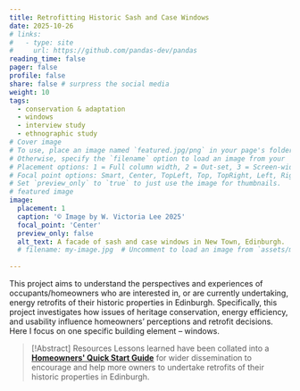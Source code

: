 ```yaml
---
title: Retrofitting Historic Sash and Case Windows
date: 2025-10-26
# links:
#   - type: site
#     url: https://github.com/pandas-dev/pandas
reading_time: false
pager: false
profile: false
share: false # surpress the social media
weight: 10
tags:
  - conservation & adaptation
  - windows
  - interview study
  - ethnographic study
# Cover image
# To use, place an image named `featured.jpg/png` in your page's folder.
# Otherwise, specify the `filename` option to load an image from your `assets/media/` folder.
# Placement options: 1 = Full column width, 2 = Out-set, 3 = Screen-width
# Focal point options: Smart, Center, TopLeft, Top, TopRight, Left, Right, BottomLeft, Bottom, BottomRight
# Set `preview_only` to `true` to just use the image for thumbnails.
# featured image
image:
  placement: 1 
  caption: '© Image by W. Victoria Lee 2025'
  focal_point: 'Center'
  preview_only: false
  alt_text: A facade of sash and case windows in New Town, Edinburgh.
  # filename: my-image.jpg  # Uncomment to load an image from `assets/media/` instead.
  
---
```


This project aims to understand the perspectives and experiences of occupants/homeowners who are interested in, or are currently undertaking, energy retrofits of their historic properties in Edinburgh. Specifically, this project investigates how issues of heritage conservation, energy efficiency, and usability influence homeowners’ perceptions and retrofit decisions. Here I focus on one specific building element – windows. 

> [!Abstract] Resources
> Lessons learned have been collated into a **[Homeowners' Quick Start Guide](https://era.ed.ac.uk/handle/1842/41922)** for wider dissemination to encourage and help more owners to undertake retrofits of their historic properties in Edinburgh.  

<!--more-->
